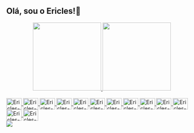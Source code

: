 

<!--
**ericlesrmarques/ericlesrmarques** is a ✨ _special_ ✨ repository because its `README.md` (this file) appears on your GitHub profile.

Here are some ideas to get you started:

- 🌱 Estudando Enhenharia de Software
- 📨 Meu e-mail: ericlesrodriguesmarques@gmail.com
-->

## Olá, sou o Ericles!🥷

<div align="center">
  <a href="https://github.com/ericlesrmarques">
  <img height="180em" src="https://github-readme-stats.vercel.app/api?username=ericlesrmarques&show_icons=true&theme=dark&include_all_commits=true&count_private=true"/>
  <img height="180em" src="https://github-readme-stats.vercel.app/api/top-langs/?username=ericlesrmarques&layout=compact&langs_count=7&theme=dark"/>
  
</div>
<div style="display: inline_block"><br>
 <img align="center" alt="Ericles-Tec" height="30" width="40" src="https://cdn.jsdelivr.net/gh/devicons/devicon/icons/html5/html5-original.svg" />
 <img align="center" alt="Ericles-Tec" height="30" width="40" src="https://cdn.jsdelivr.net/gh/devicons/devicon/icons/javascript/javascript-original.svg" />
 <img align="center" alt="Ericles-Tec" height="30" width="40" src="https://cdn.jsdelivr.net/gh/devicons/devicon/icons/php/php-original.svg" />
 <img align="center" alt="Ericles-Tec" height="30" width="40" src="https://cdn.jsdelivr.net/gh/devicons/devicon/icons/css3/css3-original.svg" />
 <img align="center" alt="Ericles-Tec" height="30" width="40" src="https://cdn.jsdelivr.net/gh/devicons/devicon/icons/python/python-original.svg" />
 <img align="center" alt="Ericles-Tec" height="30" width="40" src="https://cdn.jsdelivr.net/gh/devicons/devicon/icons/postgresql/postgresql-original.svg" />
 <img align="center" alt="Ericles-Tec" height="30" width="40" src="https://cdn.jsdelivr.net/gh/devicons/devicon/icons/mongodb/mongodb-plain-wordmark.svg" />
 <img align="center" alt="Ericles-Tec" height="30" width="40" src="https://cdn.jsdelivr.net/gh/devicons/devicon/icons/github/github-original.svg" />
 <img align="center" alt="Ericles-Tec" height="30" width="40" src="https://cdn.jsdelivr.net/gh/devicons/devicon/icons/git/git-original.svg" />
 <img align="center" alt="Ericles-Tec" height="30" width="40" src="https://cdn.jsdelivr.net/gh/devicons/devicon/icons/ubuntu/ubuntu-plain.svg" />         
 <img align="center" alt="Ericles-Tec" height="30" width="40" src="https://cdn.jsdelivr.net/gh/devicons/devicon/icons/linux/linux-original.svg" />         
 <img align="center" alt="Ericles-Tec" height="30" width="40" src="https://cdn.jsdelivr.net/gh/devicons/devicon/icons/windows8/windows8-original.svg" />         
 <img align="center" alt="Ericles-Tec" height="30" width="40" src="https://cdn.jsdelivr.net/gh/devicons/devicon/icons/apple/apple-original.svg" />
  
  <div> 
  <a href="https://www.youtube.com/channel/UCxahH63l4mXWALPZmKw8V1A" target="_blank"><img src="https://img.shields.io/badge/YouTube-FF0000?style=for-the-badge&logo=youtube&logoColor=white"
                                                                                          

 
